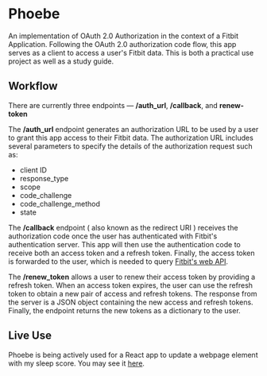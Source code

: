 # Phoebe

An implementation of OAuth 2.0 Authorization in the context of a Fitbit Application.  Following the OAuth 2.0 authorization code flow, this app serves as a client to access a user's Fitbit data. This is both a practical use project as well as a study guide.

## Workflow

There are currently three endpoints — **/auth_url**, **/callback**, and **renew-token**

The **/auth_url** endpoint generates an authorization URL to be used by a user to grant this app access to their Fitbit data. The authorization URL includes several parameters to specify the details of the authorization request such as:

- client ID
- response_type
- scope
- code_challenge
- code_challenge_method
- state

The **/callback** endpoint ( also known as the redirect URI ) receives the authorization code once the user has authenticated with Fitbit's authentication server. This app will then use the authentication code to receive both an access token and a refresh token. Finally, the access token is forwarded to the user, which is needed to query [Fitbit's web API](https://dev.fitbit.com/build/reference/web-api/).

The **/renew_token** allows a user to renew their access token by providing a refresh token. When an access token expires, the user can use the refresh token to obtain a new pair of access and refresh tokens. The response from the server is a JSON object containing the new access and refresh tokens. Finally, the endpoint returns the new tokens as a dictionary to the user. 
## Live Use

Phoebe is being actively used for a React app to update a webpage element with my sleep score. You may see it [here](https://johanns.xyz).
